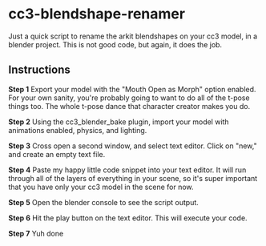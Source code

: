# cc3-blendshape-renamer

Just a quick script to rename the arkit blendshapes on your cc3 model, in a blender project.
This is not good code, but again, it does the job.

## Instructions

**Step 1** Export your model with the "Mouth Open as Morph" option enabled.
For your own sanity, you're probably going to want to do all of the t-pose things too. The whole t-pose dance that character creator makes you do.

**Step 2** Using the cc3_blender_bake plugin, import your model with animations enabled, physics, and lighting.

**Step 3** Cross open a second window, and select text editor. Click on "new," and create an empty text file.

**Step 4** Paste my happy little code snippet into your text editor. It will run through all of the layers of everything in your scene, so it's super important that you have only your cc3 model in the scene for now. 

**Step 5** Open the blender console to see the script output.

**Step 6** Hit the play button on the text editor. This will execute your code.

**Step 7** Yuh done
